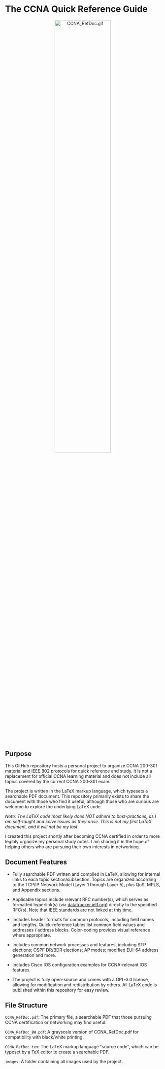 # The CCNA Quick Reference Guide

<p align="center">
  <img src="https://github.com/RichGol/CCNA-Quick-Reference/blob/main/images/CCNA_RefDoc.gif?raw=true" alt="CCNA_RefDoc.gif" width="60%"/>
</p>

## Purpose

This GitHub repository hosts a personal project to organize CCNA 200-301 material and IEEE 802 protocols for quick reference and study. It is not a replacement for official CCNA learning material and does not include all topics covered by the current CCNA 200-301 exam.

The project is written in the LaTeX markup language, which typesets a searchable PDF document. This repository primarily exists to share the document with those who find it useful, although those who are curious are welcome to explore the underlying LaTeX code.

*Note: The LaTeX code most likely does NOT adhere to best-practices, as I am self-taught and solve issues as they arise. This is not my first LaTeX document, and it will not be my last.*

I created this project shortly after becoming CCNA certified in order to more legibly organize my personal study notes. I am sharing it in the hope of helping others who are pursuing their own interests in networking.

## Document Features

- Fully searchable PDF written and compiled in LaTeX, allowing for internal links to each topic section/subsection. Topics are organized according to the TCP/IP Network Model (Layer 1 through Layer 5), plus QoS, MPLS, and Appendix sections.

- Applicable topics include relevant RFC number(s), which serves as formatted hyperlink(s) (via [datatracker.ietf.org](https://datatracker.ietf.org/)) directly to the specified RFC(s). Note that IEEE standards are not linked at this time.

- Includes header formats for common protocols, including field names and lengths. Quick-reference tables list common field values and addresses / address blocks. Color-coding provides visual reference where appropriate.

- Includes common network processes and features, including STP elections; OSPF DR/BDR elections; AP modes; modified EUI-64 address generation and more.

- Includes Cisco IOS configuration examples for CCNA-relevant IOS features.

- The project is fully open-source and comes with a GPL-3.0 license, allowing for modification and redistribution by others. All LaTeX code is published within this repository for easy review.

## File Structure

`CCNA_RefDoc.pdf`: The primary file, a searchable PDF that those pursuing CCNA certification or networking may find useful.

`CCNA_RefDoc_BW.pdf`: A grayscale version of CCNA_RefDoc.pdf for compatibility with black/white printing.

`CCNA_RefDoc.tex`: The LaTeX markup language "source code", which can be typeset by a TeX editor to create a searchable PDF.

`images`: A folder containing all images used by the project.
